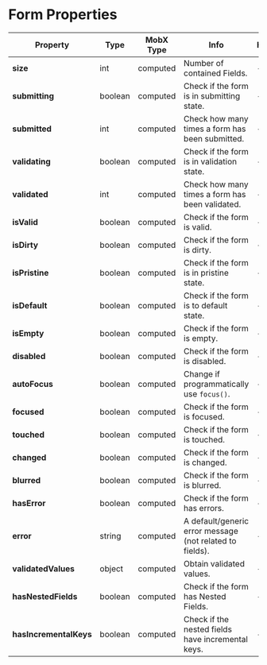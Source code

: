 # Form Properties

| Property | Type | MobX Type | Info | Help |
|---|---|---|---|---|
| **size** | int | computed | Number of contained Fields. | - |
| **submitting** | boolean | computed | Check if the form is in submitting state. | - |
| **submitted** | int | computed | Check how many times a form has been submitted. | - |
| **validating** | boolean | computed | Check if the form is in validation state. | - |
| **validated** | int | computed | Check how many times a form has been validated. | - |
| **isValid** | boolean | computed | Check if the form is valid. | - |
| **isDirty** | boolean | computed | Check if the form is dirty. | - |
| **isPristine** | boolean | computed | Check if the form is in pristine state. | - |
| **isDefault** | boolean | computed | Check if the form is to default state. | - |
| **isEmpty** | boolean | computed | Check if the form is empty. | - |
| **disabled** | boolean | computed | Check if the form is disabled. | - |
| **autoFocus** | boolean | computed | Change if programmatically use `focus()`. | - |
| **focused** | boolean | computed | Check if the form is focused. | - |
| **touched** | boolean | computed | Check if the form is touched. | - |
| **changed** | boolean | computed | Check if the form is changed. | - |
| **blurred** | boolean | computed | Check if the form is blurred. | - |
| **hasError** | boolean | computed | Check if the form has errors. | - |
| **error** | string | computed | A default/generic error message (not related to fields). | - |
| **validatedValues** | object | computed | Obtain validated values. | - |
| **hasNestedFields** | boolean | computed | Check if the form has Nested Fields. | - |
| **hasIncrementalKeys** | boolean | computed | Check if the nested fields have incremental keys. | - |
